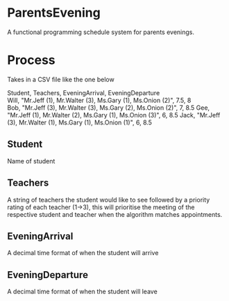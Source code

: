 # ParentsEvening
A functional programming schedule system for parents evenings.

# Process

Takes in a CSV file like the one below

Student,	Teachers,	EveningArrival,	EveningDeparture	
Will,	"Mr.Jeff (1), Mr.Walter (3), Ms.Gary (1), Ms.Onion (2)",	7.5,	8	
Bob,	"Mr.Jeff (3), Mr.Walter (3), Ms.Gary (2), Ms.Onion (2)",	7,	8.5	
Gee,	"Mr.Jeff (1), Mr.Walter (2), Ms.Gary (1), Ms.Onion (3)",	6,	8.5	
Jack,	"Mr.Jeff (3), Mr.Walter (1), Ms.Gary (1), Ms.Onion (1)",	6,	8.5	

## Student
 Name of student

## Teachers
A string of teachers the student would like to see followed by a priority rating of each teacher (1->3), this will prioritise the meeting of the respective student and teacher when the algorithm matches appointments.

## EveningArrival
A decimal time format of when the student will arrive

## EveningDeparture

A decimal time format of when the student will leave
